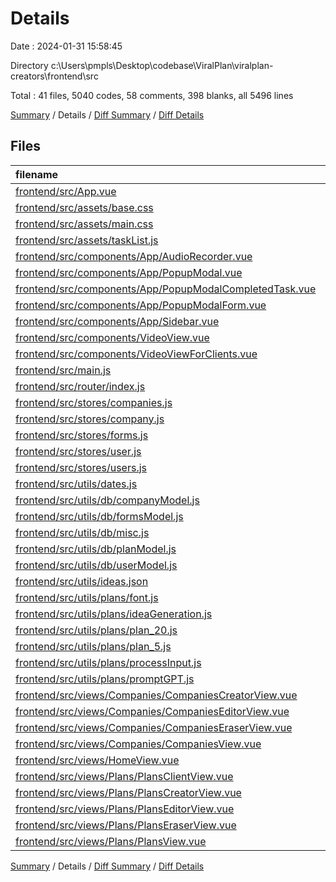 # Details

Date : 2024-01-31 15:58:45

Directory c:\\Users\\pmpls\\Desktop\\codebase\\ViralPlan\\viralplan-creators\\frontend\\src

Total : 41 files,  5040 codes, 58 comments, 398 blanks, all 5496 lines

[Summary](results.md) / Details / [Diff Summary](diff.md) / [Diff Details](diff-details.md)

## Files
| filename | language | code | comment | blank | total |
| :--- | :--- | ---: | ---: | ---: | ---: |
| [frontend/src/App.vue](/frontend/src/App.vue) | vue | 375 | 0 | 24 | 399 |
| [frontend/src/assets/base.css](/frontend/src/assets/base.css) | CSS | 26 | 0 | 1 | 27 |
| [frontend/src/assets/main.css](/frontend/src/assets/main.css) | CSS | 28 | 0 | 7 | 35 |
| [frontend/src/assets/taskList.js](/frontend/src/assets/taskList.js) | JavaScript | 564 | 5 | 108 | 677 |
| [frontend/src/components/App/AudioRecorder.vue](/frontend/src/components/App/AudioRecorder.vue) | vue | 102 | 0 | 8 | 110 |
| [frontend/src/components/App/PopupModal.vue](/frontend/src/components/App/PopupModal.vue) | vue | 739 | 18 | 17 | 774 |
| [frontend/src/components/App/PopupModalCompletedTask.vue](/frontend/src/components/App/PopupModalCompletedTask.vue) | vue | 100 | 0 | 11 | 111 |
| [frontend/src/components/App/PopupModalForm.vue](/frontend/src/components/App/PopupModalForm.vue) | vue | 135 | 0 | 14 | 149 |
| [frontend/src/components/App/Sidebar.vue](/frontend/src/components/App/Sidebar.vue) | vue | 51 | 0 | 5 | 56 |
| [frontend/src/components/VideoView.vue](/frontend/src/components/VideoView.vue) | vue | 270 | 1 | 14 | 285 |
| [frontend/src/components/VideoViewForClients.vue](/frontend/src/components/VideoViewForClients.vue) | vue | 138 | 1 | 4 | 143 |
| [frontend/src/main.js](/frontend/src/main.js) | JavaScript | 26 | 0 | 5 | 31 |
| [frontend/src/router/index.js](/frontend/src/router/index.js) | JavaScript | 77 | 0 | 3 | 80 |
| [frontend/src/stores/companies.js](/frontend/src/stores/companies.js) | JavaScript | 8 | 0 | 2 | 10 |
| [frontend/src/stores/company.js](/frontend/src/stores/company.js) | JavaScript | 42 | 0 | 2 | 44 |
| [frontend/src/stores/forms.js](/frontend/src/stores/forms.js) | JavaScript | 8 | 0 | 1 | 9 |
| [frontend/src/stores/user.js](/frontend/src/stores/user.js) | JavaScript | 13 | 0 | 2 | 15 |
| [frontend/src/stores/users.js](/frontend/src/stores/users.js) | JavaScript | 8 | 0 | 2 | 10 |
| [frontend/src/utils/dates.js](/frontend/src/utils/dates.js) | JavaScript | 63 | 5 | 20 | 88 |
| [frontend/src/utils/db/companyModel.js](/frontend/src/utils/db/companyModel.js) | JavaScript | 106 | 0 | 7 | 113 |
| [frontend/src/utils/db/formsModel.js](/frontend/src/utils/db/formsModel.js) | JavaScript | 62 | 0 | 3 | 65 |
| [frontend/src/utils/db/misc.js](/frontend/src/utils/db/misc.js) | JavaScript | 235 | 1 | 19 | 255 |
| [frontend/src/utils/db/planModel.js](/frontend/src/utils/db/planModel.js) | JavaScript | 3 | 0 | 2 | 5 |
| [frontend/src/utils/db/userModel.js](/frontend/src/utils/db/userModel.js) | JavaScript | 109 | 0 | 7 | 116 |
| [frontend/src/utils/ideas.json](/frontend/src/utils/ideas.json) | JSON | 22 | 0 | 1 | 23 |
| [frontend/src/utils/plans/font.js](/frontend/src/utils/plans/font.js) | JavaScript | 2 | 0 | 1 | 3 |
| [frontend/src/utils/plans/ideaGeneration.js](/frontend/src/utils/plans/ideaGeneration.js) | JavaScript | 122 | 0 | 14 | 136 |
| [frontend/src/utils/plans/plan_20.js](/frontend/src/utils/plans/plan_20.js) | JavaScript | 1 | 0 | 0 | 1 |
| [frontend/src/utils/plans/plan_5.js](/frontend/src/utils/plans/plan_5.js) | JavaScript | 2 | 0 | 1 | 3 |
| [frontend/src/utils/plans/processInput.js](/frontend/src/utils/plans/processInput.js) | JavaScript | 97 | 2 | 8 | 107 |
| [frontend/src/utils/plans/promptGPT.js](/frontend/src/utils/plans/promptGPT.js) | JavaScript | 177 | 25 | 10 | 212 |
| [frontend/src/views/Companies/CompaniesCreatorView.vue](/frontend/src/views/Companies/CompaniesCreatorView.vue) | vue | 172 | 0 | 10 | 182 |
| [frontend/src/views/Companies/CompaniesEditorView.vue](/frontend/src/views/Companies/CompaniesEditorView.vue) | vue | 123 | 0 | 9 | 132 |
| [frontend/src/views/Companies/CompaniesEraserView.vue](/frontend/src/views/Companies/CompaniesEraserView.vue) | vue | 31 | 0 | 3 | 34 |
| [frontend/src/views/Companies/CompaniesView.vue](/frontend/src/views/Companies/CompaniesView.vue) | vue | 53 | 0 | 5 | 58 |
| [frontend/src/views/HomeView.vue](/frontend/src/views/HomeView.vue) | vue | 292 | 0 | 13 | 305 |
| [frontend/src/views/Plans/PlansClientView.vue](/frontend/src/views/Plans/PlansClientView.vue) | vue | 62 | 0 | 5 | 67 |
| [frontend/src/views/Plans/PlansCreatorView.vue](/frontend/src/views/Plans/PlansCreatorView.vue) | vue | 346 | 0 | 15 | 361 |
| [frontend/src/views/Plans/PlansEditorView.vue](/frontend/src/views/Plans/PlansEditorView.vue) | vue | 122 | 0 | 5 | 127 |
| [frontend/src/views/Plans/PlansEraserView.vue](/frontend/src/views/Plans/PlansEraserView.vue) | vue | 45 | 0 | 3 | 48 |
| [frontend/src/views/Plans/PlansView.vue](/frontend/src/views/Plans/PlansView.vue) | vue | 83 | 0 | 7 | 90 |

[Summary](results.md) / Details / [Diff Summary](diff.md) / [Diff Details](diff-details.md)